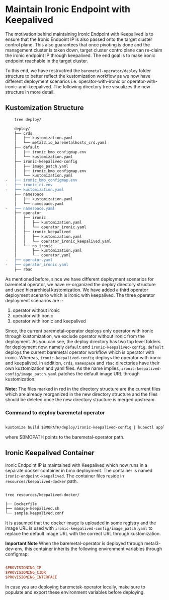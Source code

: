 # Maintain Ironic Endpoint with Keepalived

The motivation behind maintaining Ironic Endpoint with Keepalived is to ensure
that the Ironic Endpoint IP is also passed onto the target cluster control
plane. This also guarantees that once pivoting is done and the management
cluster is taken down, target cluster controlplane can re-claim the ironic
endpoint IP through keepalived. The end goal is to make ironic endpoint
reachable in the target cluster.

To this end, we have restructred the `baremetal-operator/deploy` folder
structure to better reflect the kustomization workflow as we now have
different deployment scenarios i.e. operator-with-ironic or operator-with-
ironic-and-keepalived. The following directory tree visualizes the new structure
in more detail.

## Kustomization Structure

```diff
    tree deploy/

    deploy/
    ├── crds
    │   ├── kustomization.yaml
    │   └── metal3.io_baremetalhosts_crd.yaml
    ├── default
    │   ├── ironic_bmo_configmap.env
    │   └── kustomization.yaml
    ├── ironic-keepalived-config
    │   ├── image_patch.yaml
    │   ├── ironic_bmo_configmap.env
    │   └── kustomization.yaml
-   ├── ironic_bmo_configmap.env
-   ├── ironic_ci.env
-   ├── kustomization.yaml
    ├── namespace
    │   ├── kustomization.yaml
    │   └── namespace.yaml
-   ├── namespace.yaml
    ├── operator
    │   ├── ironic
    │   │   ├── kustomization.yaml
    │   │   └── operator_ironic.yaml
    │   ├── ironic_keepalived
    │   │   ├── kustomization.yaml
    │   │   └── operator_ironic_keepalived.yaml
    │   └── no_ironic
    │       ├── kustomization.yaml
    │       └── operator.yaml
-   ├── operator.yaml
-   ├── operator_ironic.yaml
    ├── rbac

```

As mentioned before, since we have different deployment scenarios for baremetal
operator, we have re-organized the deploy directory structure and used
hierarchical kustomization. We have added a third operator deployment scenario
which is ironic with keepalived. The three operator deployment scenarios are :-

1. operator without ironic
2. operator with ironic
3. operator with ironic and keepalived

Since, the current baremetal-operator deploys only operator with ironic through
kustomization, we exclude operator without ironic from the deployment. As you
can see, the deploy directory has two top level folders for deployment now,
namely `default` and `ironic-keepalived-config`. `default` deploys
the current baremetal operator workflow which is operator with ironic. Whereas,
`ironic-keepalived-config` deploys the operator with ironic and keepalived.
In addition, `crds`, `namespace` and `rbac` directories have their own
kuztomization and yaml files. As the name implies,
`ironic-keepalived-config/image_patch.yaml` patches the default image URL
through kustomization.

**Note:** The files marked in red in the directory structure are the current
files which are already reorganized in the new directory structure and the
files should be deleted once the new directory structure is merged upstream.

### Command to deploy baremetal operator

```diff

kustomize build $BMOPATH/deploy/ironic-keepalived-config | kubectl apply -f-

```

where $BMOPATH points to the baremetal-operator path.

## Ironic Keepalived Container

Ironic Endpoint IP is maintained with Keepalived which now runs in a separate
docker container in bmo deployment. The container is named
`ironic-endpoint-keepalived`. The container files reside in
`resources/keepalived-docker` path.

```diff

tree resources/keepalived-docker/

├── Dockerfile
├── manage-keepalived.sh
└── sample.keepalived.conf

```

It is assumed that the docker image is uploaded in some registry and the image
URL is used with `ironic-keepalived-config/image_patch.yaml` to replace the
default image URL with the correct URL through kustomization.

**Important Note**
When the baremetal-operator is deployed through metal3-dev-env, this container
inherits the following environment variables through configmap:

```ini

$PROVISIONING_IP
$PROVISIONING_CIDR
$PROVISIONING_INTERFACE

```

In case you are deploying baremetak-operator locally, make sure to populate and
export these environment variables before deploying.
